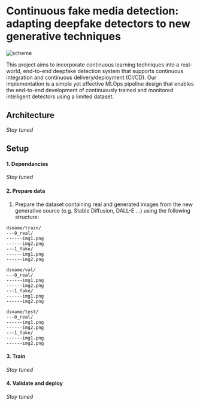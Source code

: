 # Continuous fake media detection: adapting deepfake detectors to new generative techniques

![scheme](https://github.com/francescotss/MLOpsDeepfakeDetection/assets/44005266/5052a819-2f77-43b7-8b8c-8649e12fe1ee)


This project aims to incorporate continuous learning techniques into a real-world, end-to-end deepfake detection system that supports continuous integration and continuous delivery/deployment (CI/CD). Our implementation is a simple yet effective MLOps pipeline design that enables the end-to-end development of continuously trained and monitored intelligent detectors using a limited dataset.

## Architecture

*Stay tuned*

## Setup

#### 1. Dependancies

*Stay tuned*

#### 2. Prepare data

1. Prepare the dataset containing real and generated images from the new generative source (e.g. Stable Diffusion, DALL-E ...) using the following structure:

```
dsname/train/
---0_real/
------img1.png
------img2.png
---1_fake/
------img1.png
------img2.png

dsname/val/
---0_real/
------img1.png
------img2.png
---1_fake/
------img1.png
------img2.png

dsname/test/
---0_real/
------img1.png
------img2.png
---1_fake/
------img1.png
------img2.png
```



#### 3. Train

*Stay tuned*

#### 4. Validate and deploy

*Stay tuned*
